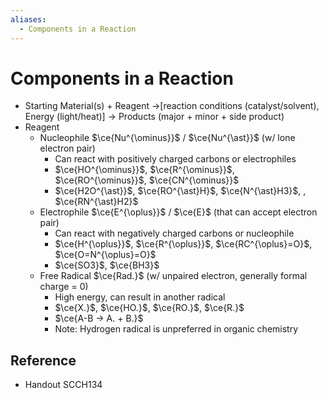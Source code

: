 ```yaml
---
aliases:
  - Components in a Reaction
---
```


# Components in a Reaction

- Starting Material(s) + Reagent →\[reaction conditions (catalyst/solvent), Energy (light/heat)\] → Products (major + minor + side product)
- Reagent
	- Nucleophile $\ce{Nu^{\ominus}}$ / $\ce{Nu^{\ast}}$ (w/ lone electron pair)
		- Can react with positively charged carbons or electrophiles
		- $\ce{HO^{\ominus}}$, $\ce{R^{\ominus}}$, $\ce{RO^{\ominus}}$, $\ce{CN^{\ominus}}$
		- $\ce{H2O^{\ast}}$, $\ce{RO^{\ast}H}$, $\ce{N^{\ast}H3}$, , $\ce{RN^{\ast}H2}$
	- Electrophile $\ce{E^{\oplus}}$ / $\ce{E}$ (that can accept electron pair)
		- Can react with negatively charged carbons or nucleophile
		- $\ce{H^{\oplus}}$, $\ce{R^{\oplus}}$, $\ce{RC^{\oplus}=O}$, $\ce{O=N^{\oplus}=O}$
		- $\ce{SO3}$, $\ce{BH3}$
	- Free Radical $\ce{Rad.}$ (w/ unpaired electron, generally formal charge = 0)
		- High energy, can result in another radical
		- $\ce{X.}$, $\ce{HO.}$, $\ce{RO.}$, $\ce{R.}$
		- $\ce{A-B -> A. + B.}$
		- Note: Hydrogen radical is unpreferred in organic chemistry

## Reference

- Handout SCCH134
